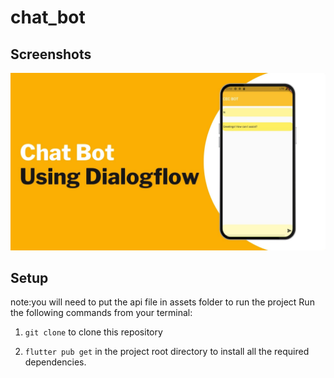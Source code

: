 # chat_bot
## Screenshots

![bmi (820 x 360 px)](https://raw.githubusercontent.com/nibinpsreenivas/chat_bot/main/2.jpg)
 
## Setup
note:you will need to put the api file in assets folder to run the project 
Run the following commands from your terminal:
   
1) `git clone` to clone this repository 

2) `flutter pub get` in the project root directory to install all the required dependencies.
 
  
 
 
